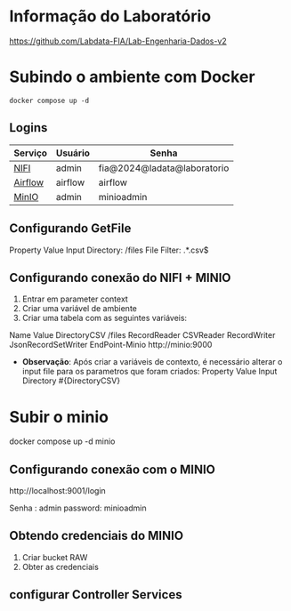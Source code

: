 # Informação do Laboratório
https://github.com/Labdata-FIA/Lab-Engenharia-Dados-v2


# Subindo o ambiente com Docker
`docker compose up -d`

## Logins
| Serviço | Usuário | Senha | 
|---|---|---|
| [NIFI](https://localhost:9443/nifi/#/login) | admin | fia@2024@ladata@laboratorio |
| [Airflow](http://localhost:8080/) | airflow | airflow |
| [MinIO](http://localhost:9001/login) | admin | minioadmin |

## Configurando GetFile
Property	Value
Input Directory:	/files
File Filter:	.*.csv$

## Configurando conexão do NIFI + MINIO
1. Entrar em parameter context
2. Criar uma variável de ambiente
3. Criar uma tabela com as seguintes variáveis:

Name	Value
DirectoryCSV	/files
RecordReader	CSVReader
RecordWriter	JsonRecordSetWriter
EndPoint-Minio	http://minio:9000

* **Observação**: Após criar a variáveis de contexto, é necessário alterar o input file para os parametros que foram criados:
Property	Value
Input Directory	#{DirectoryCSV}


# Subir o minio
docker compose up -d minio

## Configurando conexão com o MINIO
http://localhost:9001/login

Senha : admin
password: minioadmin

## Obtendo credenciais do MINIO

1. Criar bucket RAW
2. Obter as credenciais

## configurar Controller Services
